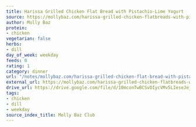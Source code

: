 ```yaml
---
title: Harissa Grilled Chicken Flat Bread with Pistachio-Lime Yogurt
source: https://mollybaz.com/harissa-grilled-chicken-flatbreads-with-pistachio-lime-yogurt/
author: Molly Baz
protein:
- chicken
vegetarian: false
herbs:
- dill
day_of_week: weekday
feeds: 0
rating: 1
category: dinner
url: "/notes/mollybaz.com/harissa-grilled-chicken-flat-bread-with-pistachio-lime-yogurt.html"
external_url: https://mollybaz.com/harissa-grilled-chicken-flatbreads-with-pistachio-lime-yogurt/
drive_url: https://drive.google.com/file/d/10mconTwBCSvDIycVMv5LIeseJejpwfbn/view?usp=drive_link
tags:
- chicken
- dill
- weekday
source_index_title: Molly Baz Club
---
```



